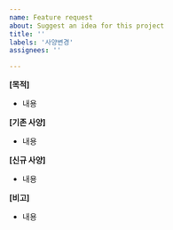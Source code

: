 ```yaml
---
name: Feature request
about: Suggest an idea for this project
title: ''
labels: '사양변경'
assignees: ''

---
```


**[목적]**

- 내용

**[기존 사양]**

- 내용

**[신규 사양]**

- 내용

**[비고]**

- 내용
